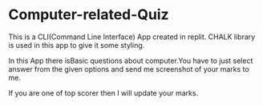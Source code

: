 # Computer-related-Quiz
This is a CLI(Command Line Interface) App created in replit.
CHALK library is used in this app to give it some styling.

In this App there isBasic questions about computer.You have to just select answer from the given options and send me screenshot of your marks to me.

If you are one of top scorer then I will update your marks.
